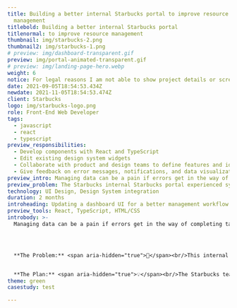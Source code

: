 ```yaml
---
title: Building a better internal Starbucks portal to improve resource
  management
titlebold: Building a better internal Starbucks portal
titlenormal: to improve resource management
thumbnail: img/starbucks-2.png
thumbnail2: img/starbucks-1.png
# preview: img/dashboard-transparent.gif
preview: img/portal-animated-transparent.gif
# preview: img/landing-page-hero.webp
weight: 6
notice: For legal reasons I am not able to show project details or screens. I am able to discuss the generalized process and am available to discuss in more detail upon request.
date: 2021-09-05T18:54:53.434Z
newdate: 2021-11-05T18:54:53.474Z
client: Starbucks
logo: img/starbucks-logo.png
role: Front-End Web Developer
tags:
  - javascript
  - react
  - typescript
preview_responsibilities:
  - Develop components with React and TypeScript
  - Edit existing design system widgets
  - Collaborate with product and design teams to define features and identify opportunities for improvement
  - Give feedback on error messages, notifications, and data visualization to improve ux and accessibility
preview_intro: Managing data can be a pain if errors get in the way of completing tasks. My role involved developing components with React and TypeScript. The Starbucks team needed to easily see information on assets being managed. A main dashboard with access to all data and the ability to display cross-data information was proposed. 
preview_problem: The Starbucks internal Starbucks portal experienced sync issues and error management issues. 
technology: UI Design, Design System integration
duration: 2 months
introheading: Updating a dashboard UI for a better management workflow
preview_tools: React, TypeScript, HTML/CSS
introbody: >-
  Managing data can be a pain if errors get in the way of completing tasks. My role involved developing components with React and TypeScript.




  **The Problem:** <span aria-hidden="true">🤔</span><br/>This internal Starbucks portal experienced sync issues and error management issues.


  **The Plan:** <span aria-hidden="true">💡</span><br/>The Starbucks team needed to easily see information on assets being managed. A main dashboard with access to all data and the ability to display cross-data information was proposed.
theme: green
casestudy: test

---
```


